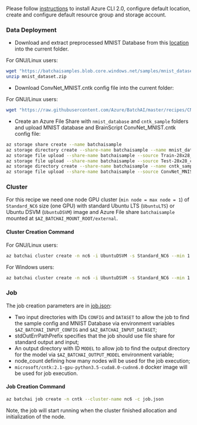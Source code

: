 Please follow [instructions](/recipes/Readme.md) to install Azure CLI 2.0, configure default location, create and configure default resource group and storage account.


### Data Deployment

- Download and extract preprocessed MNIST Database from this [location](https://batchaisamples.blob.core.windows.net/samples/mnist_dataset.zip?st=2017-09-29T18%3A29%3A00Z&se=2099-12-31T08%3A00%3A00Z&sp=rl&sv=2016-05-31&sr=c&sig=PmhL%2BYnYAyNTZr1DM2JySvrI12e%2F4wZNIwCtf7TRI%2BM%3D) into the current folder.

For GNU/Linux users:

```sh
wget "https://batchaisamples.blob.core.windows.net/samples/mnist_dataset.zip?st=2017-09-29T18%3A29%3A00Z&se=2099-12-31T08%3A00%3A00Z&sp=rl&sv=2016-05-31&sr=c&sig=PmhL%2BYnYAyNTZr1DM2JySvrI12e%2F4wZNIwCtf7TRI%2BM%3D" -O mnist_dataset.zip
unzip mnist_dataset.zip
```

- Download ConvNet_MNIST.cntk config file into the current folder:

For GNU/Linux users:

```sh
wget "https://raw.githubusercontent.com/Azure/BatchAI/master/recipes/CNTK/CNTK-GPU-BrainScript/ConvNet_MNIST.cntk?token=AcZzrfNpH_TV0LwzeHO_iGt4Kuh04on8ks5Z4bFrwA%3D%3D" -O ConvNet_MNIST.cntk
```

- Create an Azure File Share with `nmist_database` and `cntk_sample` folders and upload MNIST database and BrainScript ConvNet_MNIST.cntk config file:

```sh
az storage share create --name batchaisample
az storage directory create --share-name batchaisample --name mnist_database
az storage file upload --share-name batchaisample --source Train-28x28_cntk_text.txt --path mnist_database
az storage file upload --share-name batchaisample --source Test-28x28_cntk_text.txt --path mnist_database
az storage directory create --share-name batchaisample --name cntk_samples
az storage file upload --share-name batchaisample --source ConvNet_MNIST.cntk --path cntk_samples
```

### Cluster

For this recipe we need one node GPU cluster (`min node = max node = 1`) of `Standard_NC6` size (one GPU) with standard Ubuntu LTS (`UbuntuLTS`) or Ubuntu DSVM (```UbuntuDSVM```) image and Azure File share `batchaisample` mounted at `$AZ_BATCHAI_MOUNT_ROOT/external`.

#### Cluster Creation Command

For GNU/Linux users:

```sh
az batchai cluster create -n nc6 -i UbuntuDSVM -s Standard_NC6 --min 1 --max 1 --afs-name batchaisample --afs-mount-path external -u $USER -k ~/.ssh/id_rsa.pub
```

For Windows users:

```sh
az batchai cluster create -n nc6 -i UbuntuDSVM -s Standard_NC6 --min 1 --max 1 --afs-name batchaisample --afs-mount-path external -u <user_name> -p <password>
```

### Job

The job creation parameters are in [job.json](./job.json):

- Two input directories with IDs `CONFIG` and `DATASET` to allow the job to find the sample config and MNIST Database via environment variables `$AZ_BATCHAI_INPUT_CONFIG` and `$AZ_BATCHAI_INPUT_DATASET`;
- stdOutErrPathPrefix specifies that the job should use file share for standard output and input;
- An output directory with ID `MODEL` to allow job to find the output directory for the model via `$AZ_BATCHAI_OUTPUT_MODEL` environment variable;
- node_count defining how many nodes will be used for the job execution;
- ```microsoft/cntk:2.1-gpu-python3.5-cuda8.0-cudnn6.0``` docker image will be used for job execution.

#### Job Creation Command

```sh
az batchai job create -n cntk --cluster-name nc6 -c job.json
```

Note, the job will start running when the cluster finished allocation and initialization of the node.
